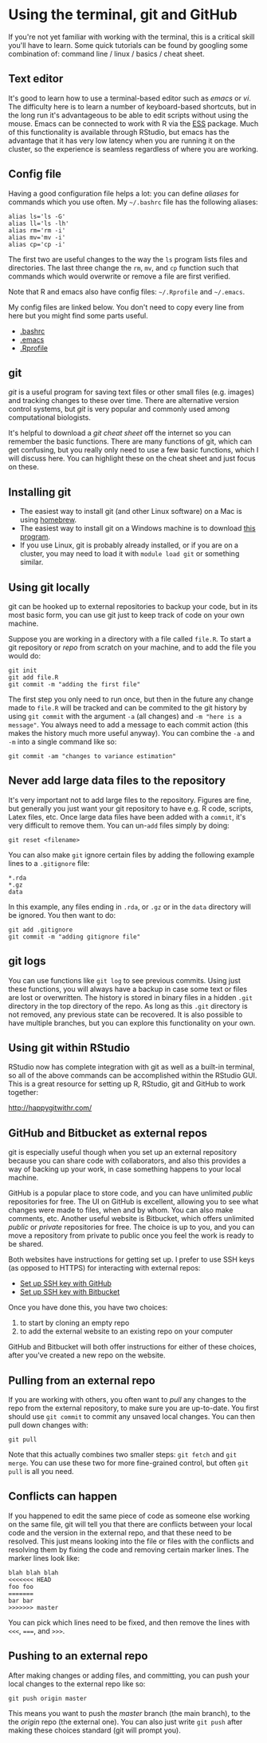 # Using the terminal, git and GitHub

If you're not yet familiar with working with the terminal, this is a
critical skill you'll have to learn. Some quick tutorials can be found
by googling some combination of: command line / linux / basics / cheat sheet.

## Text editor

It's good to learn how to use a terminal-based editor such as *emacs*
or *vi*. The difficulty here is to learn a number of keyboard-based
shortcuts, but in the long run it's advantageous to be able to edit
scripts without using the mouse. Emacs can be connected to work with R
via the [ESS](https://ess.r-project.org/) package. Much of this
functionality is available through RStudio, but emacs has the
advantage that it has very low latency when you are running it on the
cluster, so the experience is seamless regardless of where you are working.

## Config file

Having a good configuration file helps a lot: you can define *aliases*
for commands which you use often. My `~/.bashrc` file has the
following aliases:

```
alias ls='ls -G'
alias ll='ls -lh'
alias rm='rm -i'
alias mv='mv -i'
alias cp='cp -i'
```

The first two are useful changes to the way the `ls` program lists
files and directories. The last three change the `rm`, `mv`, and `cp`
function such that commands which would overwrite or remove a file are
first verified.

Note that R and emacs also have config files: `~/.Rprofile` and
`~/.emacs`.

My config files are linked below. You don't need to copy every line
from here but you might find some parts useful.

* [.bashrc](https://gist.github.com/mikelove/d96fb988db039250fb8d)
* [.emacs](https://gist.github.com/mikelove/b0f4eb15a21387ddb534)
* [.Rprofile](https://gist.github.com/mikelove/c3f7ff05ce18541b8b92)

## git

*git* is a useful program for saving text files or other small files
(e.g. images) and tracking changes to these over time. There are
alternative version control systems, but *git* is very popular and 
commonly used among computational biologists.
 
It's helpful to download a *git cheat sheet* off the internet so you
can remember the basic functions. There are many functions of git,
which can get confusing, but you really only need to use a few basic
functions, which I will discuss here. You can highlight these on the
cheat sheet and just focus on these.

## Installing git

* The easiest way to install git (and other Linux software) on a Mac is
using [homebrew](http://brew.sh/). 
* The easiest way to install git on a Windows machine is to download
[this program](https://git-for-windows.github.io/). 
* If you use Linux, git is probably already installed, or if you are
  on a cluster, you may need to load it with `module load git` or
  something similar.

## Using git locally

git can be hooked up to external repositories to backup your code, but
in its most basic form, you can use git just to keep track of code on
your own machine.

Suppose you are working in a directory with a file called `file.R`.
To start a git repository or *repo* from scratch on your machine, and
to add the file you would do:

```
git init
git add file.R
git commit -m "adding the first file"
```

The first step you only need to run once, but then in the future any
change made to `file.R` will be tracked and can be commited to the git
history by using `git commit` with the argument `-a` (all changes) and
`-m "here is a message"`. You always need to add a message to each
commit action (this makes the history much more useful anyway). You
can combine the `-a` and `-m` into a single command like so:

```
git commit -am "changes to variance estimation"
```

## Never add large data files to the repository

It's very important not to add large files to the repository. Figures
are fine, but generally you just want your git repository to have
e.g. R code, scripts, Latex files, etc. Once large data files have
been added with a `commit`, it's very difficult to remove them. You
can un-`add` files simply by doing:

```
git reset <filename>
```

You can also make `git` ignore certain files by adding the following
example lines to a `.gitignore` file:

```
*.rda
*.gz
data
```

In this example, any files ending in `.rda`, or `.gz` or in the `data`
directory will be ignored. You then want to do:

```
git add .gitignore
git commit -m "adding gitignore file"
```

## git logs

You can use functions like `git log` to see previous commits. Using
just these functions, you will always have a backup in case some text
or files are lost or overwritten. The history is stored in binary
files in a hidden `.git` directory in the top directory of the repo.
As long as this `.git` directory is not removed, any previous state
can be recovered. It is also possible to have multiple branches, but
you can explore this functionality on your own.

## Using git within RStudio

RStudio now has complete integration with git as well as a built-in
terminal, so all of the above commands can be accomplished within the
RStudio GUI. This is a great resource for setting up R, RStudio, git
and GitHub to work together:

<http://happygitwithr.com/>

## GitHub and Bitbucket as external repos

git is especially useful though when you set up an external
repository because you can share code with collaborators, and also
this provides a way of backing up your work, in case something happens
to your local machine.

GitHub is a popular place to store code, and you can have unlimited
*public* repositories for free. The UI on GitHub is excellent,
allowing you to see what changes were made to files, when and by
whom. You can also make comments, etc. Another useful website is
Bitbucket, which offers unlimited *public* or *private* repositories
for free. The choice is up to you, and you can move a repository from
private to public once you feel the work is ready to be shared.

Both websites have instructions for getting set up. I prefer to use
SSH keys (as opposed to HTTPS) for interacting with external repos:

* [Set up SSH key with GitHub](https://help.github.com/articles/adding-a-new-ssh-key-to-your-github-account/)
* [Set up SSH key with Bitbucket](https://confluence.atlassian.com/bitbucket/set-up-ssh-for-git-728138079.html)

Once you have done this, you have two choices: 

1. to start by cloning an empty repo
2. to add the external website to an existing repo on your computer

GitHub and Bitbucket will both offer instructions for either of these
choices, after you've created a new repo on the website.

## Pulling from an external repo

If you are working with others, you often want to *pull* any changes
to the repo from the external repository, to make sure you are
up-to-date. You first should use `git commit` to commit any unsaved
local changes. You can then pull down changes with:

```
git pull
```

Note that this actually combines two smaller steps: `git fetch` and
`git merge`. You can use these two for more fine-grained control, but
often `git pull` is all you need.

## Conflicts can happen

If you happened to edit the same piece of code as someone else working
on the same file, git will tell you that there are conflicts between
your local code and the version in the external repo, and that these
need to be resolved. This just means looking into the file or files
with the conflicts and resolving them by fixing the code and removing
certain marker lines. The marker lines look like:

```
blah blah blah
<<<<<<< HEAD
foo foo 
=======
bar bar
>>>>>>> master
```

You can pick which lines need to be fixed, and then remove the lines
with `<<<`, `===`, and `>>>`.

## Pushing to an external repo

After making changes or adding files, and committing, you can push
your local changes to the external repo like so:

```
git push origin master
```

This means you want to push the *master* branch (the main branch), to
the the *origin* repo (the external one). You can also just write `git
push` after making these choices standard (git will prompt you).

